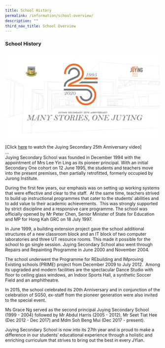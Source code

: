 ```yaml
---
title: School History
permalink: /information/school-overview/
description: ""
third_nav_title: School Overview
---
```

### **School History**
![](/images/sch%20history.jpg)

\[Click [here](https://www.youtube.com/watch?v=kvi6JVgkNNw&feature=emb_logo) to watch the Juying Secondary 25th Anniversary video\]  
...  
Juying Secondary School was founded in December 1994 with the appointment of Mrs Lee Yin Ling as its pioneer principal. With an initial Secondary One cohort on 12 June 1995, the students and teachers move into the present premises, then partially retrofitted, formerly occupied by Jurong Institute.  

During the first few years, our emphasis was on setting up working systems that were effective and clear to the staff.  At the same time, teachers strived to build up instructional programmes that cater to the students’ abilities and to add value to their academic achievements.  This was strongly supported by strict discipline and a responsive care programme. The school was officially opened by Mr Peter Chen, Senior Minister of State for Education and MP for Hong Kah GRC on 18 July 1997.

In June 1999, a building extension project gave the school additional structures of a new classroom block and an IT block of two computer laboratories and three UT resource rooms. This made it possible for the school to go single session. Juying Secondary School also went through Repairs and Repainting Programme in June 2000 and November 2004.

The school underwent the Programme for REbuilding and IMproving Existing schools (PRIME) project from December 2009 to July 2012.  Among its upgraded and modern facilities are the spectacular Dance Studio with floor to ceiling glass windows, an Indoor Sports Hall, a synthetic Soccer Field and an amphitheatre.

In 2015, the school celebrated its 20th Anniversary and in conjunction of the celebration of SG50, ex-staff from the pioneer generation were also invited to the special event.

Ms Grace Ng served as the second principal Juying Secondary School (1999 - 2004) followed by Mr Abdul Harris (2005 - 2012), Mr Seet Tiat Hee (Dec 2012 - Dec 2017) and Mdm Soh Beng Mui (Dec 2017 - present).

Juying Secondary School is now into its 27th year and is proud to make a difference in our students’ educational experience through a holistic and enriching curriculum that strives to bring out the best in every JYian.